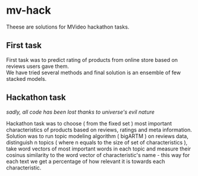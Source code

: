 # mv-hack  

Theese are solutions for MVideo hackathon tasks.

## First task  

First task was to predict rating of products from online store based on reviews users gave them.   
We have tried several methods and final solution is an ensemble of few stacked models.  

## Hackathon task  

*sadly, all code has been lost thanks to universe's evil nature*  
  
Hackathon task was to choose ( from the fixed set ) most important characteristics of products based on reviews, ratings and meta information.  
Solution was to run topic modeling algorithm ( bigARTM ) on reviews data, distinguish n topics ( where n equals to the size of set of characteristics ), take word vectors of most important words in each topic and measure their cosinus similarity to the word vector of characteristic's name - this way for each text we get a percentage of how relevant it is towards each characteristic.    
